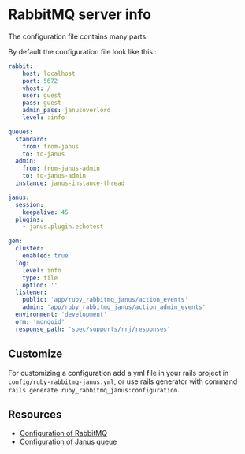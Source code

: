 # RabbitMQ server info

The configuration file contains many parts.

By default the configuration file look like this :

```yaml
rabbit:
    host: localhost
    port: 5672
    vhost: /
    user: guest
    pass: guest
    admin_pass: janusoverlord
    level: :info

queues:
  standard:
    from: from-janus
    to: to-janus
  admin:
    from: from-janus-admin
    to: to-janus-admin
  instance: janus-instance-thread

janus:
  session:
    keepalive: 45
  plugins:
    - janus.plugin.echotest

gem:
  cluster:
    enabled: true
  log:
    level: info
    type: file
    option: ''
  listener:
    public: 'app/ruby_rabbitmq_janus/action_events'
    admin: 'app/ruby_rabbitmq_janus/action_admin_events'
  environment: 'development'
  orm: 'mongoid'
  response_path: 'spec/supports/rrj/responses'
```

## Customize

For customizing a configuration add a yml file in your rails project in
`config/ruby-rabbitmq-janus.yml`, or use rails generator with command `rails generate
ruby_rabbitmq_janus:configuration`.

## Resources

* [Configuration of RabbitMQ](https://www.rabbitmq.com/configure.html#config-items)
* [Configuration of Janus queue](https://janus.conf.meetecho.com/docs/rest.html#rabbit)
